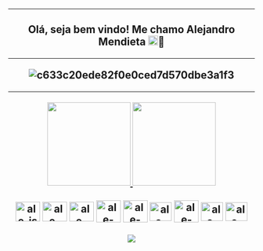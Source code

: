 <hr>
<h2 align="center">
Olá, seja bem vindo! Me chamo Alejandro Mendieta <img src="https://media.giphy.com/media/hvRJCLFzcasrR4ia7z/giphy.gif" width="20px">🧐
<hr>

![c633c20ede82f0e0ced7d570dbe3a1f3](https://images-wixmp-ed30a86b8c4ca887773594c2.wixmp.com/f/c83c004e-1370-4756-88e5-4071de797088/de0dib6-0d584820-45d9-49c8-a54d-a33b98ac8372.gif?token=eyJ0eXAiOiJKV1QiLCJhbGciOiJIUzI1NiJ9.eyJzdWIiOiJ1cm46YXBwOjdlMGQxODg5ODIyNjQzNzNhNWYwZDQxNWVhMGQyNmUwIiwiaXNzIjoidXJuOmFwcDo3ZTBkMTg4OTgyMjY0MzczYTVmMGQ0MTVlYTBkMjZlMCIsIm9iaiI6W1t7InBhdGgiOiJcL2ZcL2M4M2MwMDRlLTEzNzAtNDc1Ni04OGU1LTQwNzFkZTc5NzA4OFwvZGUwZGliNi0wZDU4NDgyMC00NWQ5LTQ5YzgtYTU0ZC1hMzNiOThhYzgzNzIuZ2lmIn1dXSwiYXVkIjpbInVybjpzZXJ2aWNlOmZpbGUuZG93bmxvYWQiXX0.oIKwFOK9Aqd8E2YOv8KDWQoSyNhyM_7E6T34Td20ZKE)
<hr>

<div align="center">
    <a href="https://github.com/Skykes777">
  <img height="170em" src="https://github-readme-stats.vercel.app/api?username=Skykes777&count_private=true&include_all_commits=true&show_icons=true&theme=cobalt&hide_border=false&show_owner=true"/>
  <img height="170em" src="https://github-readme-stats.vercel.app/api/top-langs/?username=Skykes777&count_private=true&theme=cobalt&hide_border=false&&layout=compact"/>
  </a>
</div>



<div align="center" valign="top"><br>
    <img align="center" alt="ale-js" height="40" width="50" src="https://cdn.jsdelivr.net/gh/devicons/devicon/icons/javascript/javascript-original.svg">
    <img align="center" alt="ale-HTML" height="40" width="50" src="https://cdn.jsdelivr.net/gh/devicons/devicon/icons/html5/html5-original.svg">
    <img align="center" alt="ale-CSS" height="40" width="50" src="https://cdn.jsdelivr.net/gh/devicons/devicon/icons/css3/css3-original.svg">
    <img align="center" alt="ale-py" height="45" width="50" src="https://cdn.jsdelivr.net/gh/devicons/devicon/icons/python/python-original.svg">
    <img align="center" alt="ale-git" height="45" width="50" src="https://cdn.jsdelivr.net/gh/devicons/devicon/icons/git/git-original.svg">
    <img align="center" alt="ale-android" height="38" width="45" src="https://cdn.jsdelivr.net/gh/devicons/devicon@latest/icons/androidstudio/androidstudio-original.svg">
    <img align="center" alt="ale-linux" height="45" width="50" src="https://cdn.jsdelivr.net/gh/devicons/devicon/icons/linux/linux-original.svg">
    <img align="center" alt="ale-kotlin" height="38" width="45" src="https://cdn.jsdelivr.net/gh/devicons/devicon/icons/kotlin/kotlin-original.svg">
    <img align="center" alt="ale-mysql" height="38" width="45" src="https://cdn.jsdelivr.net/gh/devicons/devicon/icons/mysql/mysql-original.svg">
</div><br>
  
<div align="center" valign="top">
  <a href = "https://www.linkedin.com/in/-alejandromendieta"><img src="https://img.shields.io/badge/LinkedIn-0077B5?style=for-the-badge&logo=linkedin&logoColor=white" target="_blank"></a>
 </div>
